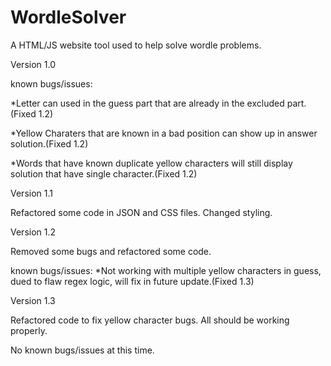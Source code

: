 # WordleSolver

A HTML/JS website tool used to help solve wordle problems.

Version 1.0

known bugs/issues:

\*Letter can used in the guess part that are already in the excluded part.(Fixed 1.2)

\*Yellow Charaters that are known in a bad position can show up in answer solution.(Fixed 1.2)

\*Words that have known duplicate yellow characters will still display solution that have single character.(Fixed 1.2)

Version 1.1

Refactored some code in JSON and CSS files. Changed styling.

Version 1.2

Removed some bugs and refactored some code.

known bugs/issues: \*Not working with multiple yellow characters in guess, dued to flaw regex logic, will fix in future update.(Fixed 1.3)

Version 1.3

Refactored code to fix yellow character bugs. All should be working properly.

No known bugs/issues at this time.

